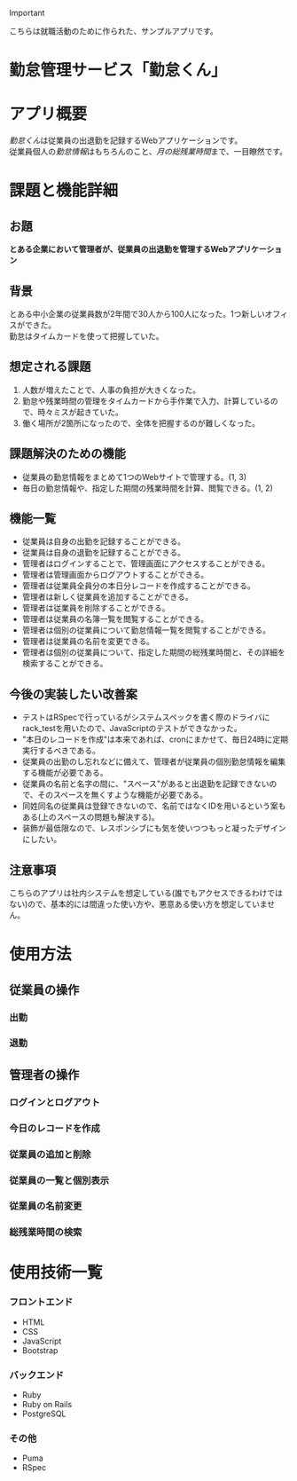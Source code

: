 > [!IMPORTANT]
> こちらは就職活動のために作られた、サンプルアプリです。

# 勤怠管理サービス「勤怠くん」
# アプリ概要
*勤怠くん*は従業員の出退勤を記録するWebアプリケーションです。  
従業員個人の*勤怠情報*はもちろんのこと、*月の総残業時間*まで、一目瞭然です。  
# 課題と機能詳細
## お題
**とある企業において管理者が、従業員の出退勤を管理するWebアプリケーション**
## 背景
とある中小企業の従業員数が2年間で30人から100人になった。1つ新しいオフィスができた。  
勤怠はタイムカードを使って把握していた。  
## 想定される課題
1. 人数が増えたことで、人事の負担が大きくなった。  
2. 勤怠や残業時間の管理をタイムカードから手作業で入力、計算しているので、時々ミスが起きていた。  
3. 働く場所が2箇所になったので、全体を把握するのが難しくなった。  
## 課題解決のための機能
- 従業員の勤怠情報をまとめて1つのWebサイトで管理する。(1, 3)
- 毎日の勤怠情報や、指定した期間の残業時間を計算、閲覧できる。(1, 2)
## 機能一覧
- 従業員は自身の出勤を記録することができる。
- 従業員は自身の退勤を記録することができる。
- 管理者はログインすることで、管理画面にアクセスすることができる。
- 管理者は管理画面からログアウトすることができる。
- 管理者は従業員全員分の本日分レコードを作成することができる。
- 管理者は新しく従業員を追加することができる。
- 管理者は従業員を削除することができる。
- 管理者は従業員の名簿一覧を閲覧することができる。
- 管理者は個別の従業員について勤怠情報一覧を閲覧することができる。
- 管理者は従業員の名前を変更できる。
- 管理者は個別の従業員について、指定した期間の総残業時間と、その詳細を検索することができる。
## 今後の実装したい改善案
- テストはRSpecで行っているがシステムスペックを書く際のドライバにrack_testを用いたので、JavaScriptのテストができなかった。
- "本日のレコードを作成"は本来であれば、cronにまかせて、毎日24時に定期実行するべきである。
- 従業員の出勤のし忘れなどに備えて、管理者が従業員の個別勤怠情報を編集する機能が必要である。
- 従業員の名前と名字の間に、"スペース"があると出退勤を記録できないので、そのスペースを無くすような機能が必要である。
- 同姓同名の従業員は登録できないので、名前ではなくIDを用いるという案もある(上のスペースの問題も解決する)。
- 装飾が最低限なので、レスポンシブにも気を使いつつもっと凝ったデザインにしたい。
## 注意事項
こちらのアプリは社内システムを想定している(誰でもアクセスできるわけではない)ので、基本的には間違った使い方や、悪意ある使い方を想定していません。
# 使用方法
## 従業員の操作
### 出勤
### 退勤
## 管理者の操作
### ログインとログアウト
### 今日のレコードを作成
### 従業員の追加と削除
### 従業員の一覧と個別表示
### 従業員の名前変更
### 総残業時間の検索
# 使用技術一覧
### フロントエンド
- HTML
- CSS
- JavaScript
- Bootstrap
### バックエンド
- Ruby
- Ruby on Rails
- PostgreSQL
### その他
- Puma
- RSpec